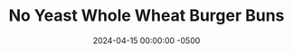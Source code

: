 ---
layout: post
title:  "No Yeast Whole Wheat Burger Buns"
date:   2024-04-15 00:00:00 -0500
categories:
- Recipes
- Bread
permalink: /recipes/burger-buns
image: /assets/Food/Bread/Burger Buns/buns-cover.jpg
ing: buns-ing
facts: buns-facts
section1: 
start2: 
section2: 
start3: 
section3: 
start4: 
section4: 
start5: 
section5: 
Prep: 10
Rest: 
Cook: 25
Source1: https://thishealthykitchen.com/vegan-burger-buns/?utm_source=whisk&utm_medium=webapp&utm_campaign=no_yeast_whole_wheat_burger_buns
Source2: 
whisk: https://s.samsungfood.com/iZCxW
tags: 
- burger
- cheeseburger
- cheese burger
- whole wheat flour
- vital wheat gluten
- almond butter
- tahini
- sandwich
- baking powder
- baking soda
Description: These buns require no yeast, and instead rely on chemical leaveners (baking powder and soda).  This means you can prepare them right around dinner time, no waiting required.  To build your perfect burger, check out <a href="/recipes/burger-patties">Simple Burger Patties</a> and <a href="/recipes/ketchup">Date Sweetened Ketchup</a>, or make a delicious salad with <a href="/recipes/burger-bowl">Chopped Burger Bowl with Sweet Potato</a>
Instructions: 
- Preheat your oven to 400F, and line a large cookie sheet with parchment paper<br><br>

- In a large bowl, sift and whisk together the dry ingredients - flours, baking powder, baking soda, salt, garlic powder, and onion powder<br><br>

- Add the wet ingredients to the bowl (applesauce, almond butter, and milk), and mix until you have a combined ball of bread dough.  Tahini or natural peanut butter will work in place of almond butter here.  Any milk will work as well; plant or cow's based, as long as it's unsweetened<br><br>

- Knead the dough in the bowl for about 30-45 seconds, until fully combined; don't over knead<br><br>
- <center><img src="/assets/Food/Bread/Burger Buns/buns-4.jpg" alt="" class="instruction-image"></center><br>

- Divide the dough into 4 equal sized balls, about 90 g each. Roll into a ball and place them on the tray. Flatten to the size of your burgers. They will expand upward in the oven, but not really outward, so make them as wide as you want them to be when done baking. I probably could have flattened these a bit more here<br><br>
- <center><img src="/assets/Food/Bread/Burger Buns/buns-5.jpg" alt="" class="instruction-image"></center><br>

- Bake at 400F for about 20-22 minutes.  The buns will be golden brown, sound hollow when tapped on the bottom, and register around 205F with an instant thermometer. Let cool slightly before slicing and eating
---